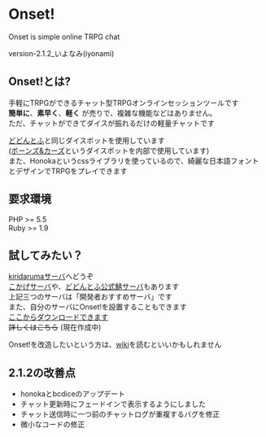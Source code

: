 # Onset!

Onset is simple online TRPG chat

version-2.1.2_いよなみ(iyonami)  

## Onset!とは?  
手軽にTRPGができるチャット型TRPGオンラインセッションツールです  
__簡単に__、__素早く__、__軽く__ が売りで、複雑な機能などはありません。  
ただ、チャットができてダイスが振れるだけの軽量チャットです  
  
[どどんとふ](https://github.com/torgtaitai/DodontoF)と同じダイスボットを使用しています  
([ボーンズ&カーズ](https://github.com/torgtaitai/bcdice)というダイスボットを内部で使用しています)  
また、Honokaというcssライブラリを使っているので、綺麗な日本語フォントとデザインでTRPGをプレイできます  
  
## 要求環境  
PHP >= 5.5  
Ruby >= 1.9  
  
## 試してみたい？  
[kiridarumaサーバ](https://onset.kiridaruma.net)へどうぞ  
[こかげサーバ](https://cokage.works/onset/)や、[どどんとふ公式鯖サーバ](http://www2.taruki.com/Onset/)もあります  
上記三つのサーバは「開発者おすすめサーバ」です  
また、自分のサーバにOnset!を設置することもできます  
[ここからダウンロードできます](https://github.com/kiridaruma/Onset/releases)  
~~詳しくはこちら~~ (現在作成中)  
  
Onset!を改造したいという方は、[wiki](https://github.com/kiridaruma/Onset/wiki)を読むといいかもしれません  
  
## 2.1.2の改善点
+ honokaとbcdiceのアップデート
+ チャット更新時にフェードインで表示するようにしました
+ チャット送信時に一つ前のチャットログが重複するバグを修正
+ 微小なコードの修正
